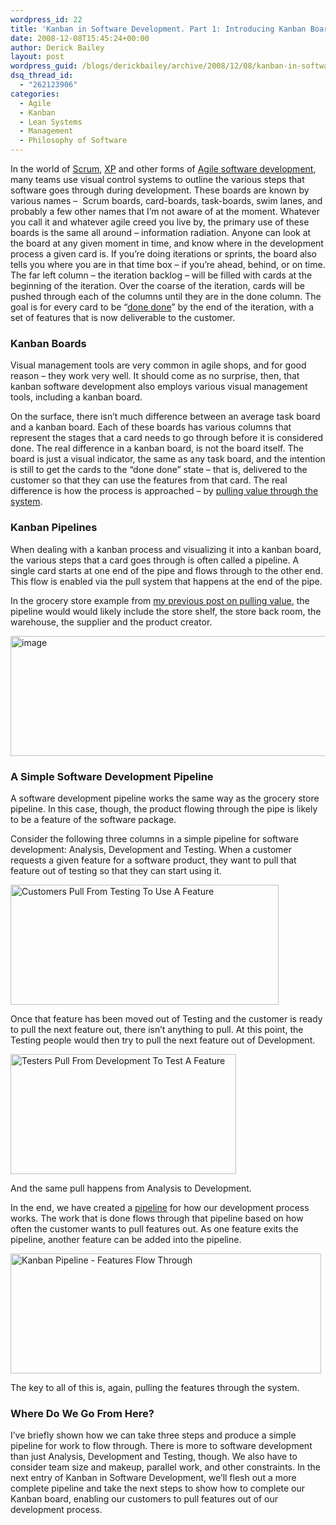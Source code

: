 ```yaml
---
wordpress_id: 22
title: 'Kanban in Software Development. Part 1: Introducing Kanban Boards and Pipelines'
date: 2008-12-08T15:45:24+00:00
author: Derick Bailey
layout: post
wordpress_guid: /blogs/derickbailey/archive/2008/12/08/kanban-in-software-development-part-1-introducing-kanban-boards-and-pipelines.aspx
dsq_thread_id:
  - "262123906"
categories:
  - Agile
  - Kanban
  - Lean Systems
  - Management
  - Philosophy of Software
---
```

In the world of <a href="http://en.wikipedia.org/wiki/Scrum_(development)" target="_blank">Scrum</a>, <a href="http://en.wikipedia.org/wiki/Extreme_Programming" target="_blank">XP</a> and other forms of <a href="http://en.wikipedia.org/wiki/Agile_software_development" target="_blank">Agile software development</a>, many teams use visual control systems to outline the various steps that software goes through during development. These boards are known by various names &#8211;&nbsp; Scrum boards, card-boards, task-boards, swim lanes, and probably a few other names that I&#8217;m not aware of at the moment. Whatever you call it and whatever agile creed you live by, the primary use of these boards is the same all around &#8211; information radiation. Anyone can look at the board at any given moment in time, and know where in the development process a given card is. If you&#8217;re doing iterations or sprints, the board also tells you where you are in that time box &#8211; if you&#8217;re ahead, behind, or on time. The far left column &#8211; the iteration backlog &#8211; will be filled with cards at the beginning of the iteration. Over the coarse of the iteration, cards will be pushed through each of the columns until they are in the done column. The goal is for every card to be &#8220;<a href="http://codebetter.com/blogs/jeremy.miller/archive/2006/04/13/142800.aspx" target="_blank">done done</a>&#8221; by the end of the iteration, with a set of features that is now deliverable to the customer. 

### Kanban Boards

Visual management tools are very common in agile shops, and for good reason &#8211; they work very well. It should come as no surprise, then, that kanban software development also employs various visual management tools, including a kanban board. 

On the surface, there isn&#8217;t much difference between an average task board and a kanban board. Each of these boards has various columns that represent the stages that a card needs to go through before it is considered done. The real difference in a kanban board, is not the board itself. The board is just a visual indicator, the same as any task board, and the intention is still to get the cards to the &#8220;done done&#8221; state &#8211; that is, delivered to the customer so that they can use the features from that card. The real difference is how the process is approached &#8211; by <a href="http://www.lostechies.com/blogs/derickbailey/archive/2008/11/20/kanban-pulling-value-from-the-supplier.aspx" target="_blank">pulling value through the system</a>. 

### Kanban Pipelines

When dealing with a kanban process and visualizing it into a kanban board, the various steps that a card goes through is often called a pipeline. A single card starts at one end of the pipe and flows through to the other end. This flow is enabled via the pull system that happens at the end of the pipe.

In the grocery store example from <a href="http://www.lostechies.com/blogs/derickbailey/archive/2008/11/20/kanban-pulling-value-from-the-supplier.aspx" target="_blank">my previous post on pulling value</a>, the pipeline would would likely include the store shelf, the store back room, the warehouse, the supplier and the product creator.

[<img style="border-right: 0px;border-top: 0px;border-left: 0px;border-bottom: 0px" height="192" alt="image" src="http://lostechies.com/derickbailey/files/2011/03/image_thumb_1.png" width="618" border="0" />](http://lostechies.com/derickbailey/files/2011/03/image_3.png) 

### A Simple Software Development Pipeline

A software development pipeline works the same way as the grocery store pipeline. In this case, though, the product flowing through the pipe is likely to be a feature of the software package. 

Consider the following three columns in a simple pipeline for software development: Analysis, Development and Testing. When a customer requests a given feature for a software product, they want to pull that feature out of testing so that they can start using it.

[<img style="border-top-width: 0px;border-left-width: 0px;border-bottom-width: 0px;border-right-width: 0px" height="192" alt="Customers Pull From Testing To Use A Feature" src="http://lostechies.com/derickbailey/files/2011/03/image_thumb_10.png" width="429" border="0" />](http://lostechies.com/derickbailey/files/2011/03/image_22.png) 

Once that feature has been moved out of Testing and the customer is ready to pull the next feature out, there isn&#8217;t anything to pull. At this point, the Testing people would then try to pull the next feature out of Development.

[<img style="border-top-width: 0px;border-left-width: 0px;border-bottom-width: 0px;border-right-width: 0px" height="192" alt="Testers Pull From Development To Test A Feature" src="http://lostechies.com/derickbailey/files/2011/03/image_thumb_13.png" width="361" border="0" />](http://lostechies.com/derickbailey/files/2011/03/image_28.png) 

And the same pull happens from Analysis to Development. 

In the end, we have created a <a href="http://www.poppendieck.com/pipeline.htm" target="_blank">pipeline</a> for how our development process works. The work that is done flows through that pipeline based on how often the customer wants to pull features out. As one feature exits the pipeline, another feature can be added into the pipeline. 

[<img style="border-top-width: 0px;border-left-width: 0px;border-bottom-width: 0px;border-right-width: 0px" height="192" alt="Kanban Pipeline - Features Flow Through" src="http://lostechies.com/derickbailey/files/2011/03/image_thumb_12.png" width="497" border="0" />](http://lostechies.com/derickbailey/files/2011/03/image_26.png) 

The key to all of this is, again, pulling the features through the system. 

### 

### Where Do We Go From Here?

I&#8217;ve briefly shown how we can take three steps and produce a simple pipeline for work to flow through. There is more to software development than just Analysis, Development and Testing, though. We also have to consider team size and makeup, parallel work, and other constraints. In the next entry of Kanban in Software Development, we&#8217;ll flesh out a more complete pipeline and take the next steps to show how to complete our Kanban board, enabling our customers to pull features out of our development process.